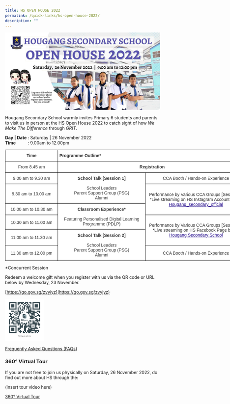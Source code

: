 ```yaml
---
title: HS OPEN HOUSE 2022
permalink: /quick-links/hs-open-house-2022/
description: ""
---
```

![](/images/HSOH2022Banner.jpeg)

Hougang Secondary School warmly invites Primary 6 students and parents to visit us in person at the HS Open House 2022 to catch sight of how _We Make The Difference_ through _GRIT_.

**Day | Date** : Saturday | 26 November 2022  
**Time**          : 9.00am to 12.00pm


<style type="text/css">
.tg  {border-collapse:collapse;border-spacing:0;margin:0px auto;}
.tg td{border-color:black;border-style:solid;border-width:1px;font-family:Arial, sans-serif;font-size:14px;
  overflow:hidden;padding:10px 5px;word-break:normal;}
.tg th{border-color:black;border-style:solid;border-width:1px;font-family:Arial, sans-serif;font-size:14px;
  font-weight:normal;overflow:hidden;padding:10px 5px;word-break:normal;}
.tg .tg-6vty{background-color:#FFF;color:#333;font-weight:bold;text-align:left;vertical-align:middle}
.tg .tg-5ws4{background-color:#FFF;color:#333;font-weight:bold;text-align:center;vertical-align:middle}
.tg .tg-2rp9{background-color:#FFF;color:#333;text-align:center;vertical-align:middle}
</style>
<table class="tg" style="undefined;table-layout: fixed; width: 786px">
<colgroup>
<col style="width: 171px">
<col style="width: 286px">
<col style="width: 329px">
</colgroup>
<tbody>
  <tr>
    <td class="tg-5ws4">Time</td>
    <td class="tg-6vty" colspan="2">Programme Outline*</td>
  </tr>
  <tr>
    <td class="tg-2rp9"><span style="font-weight:400;color:#333">From 8.45 am</span></td>
    <td class="tg-5ws4" colspan="2">Registration</td>
  </tr>
  <tr>
    <td class="tg-2rp9"><span style="font-weight:400;color:#333">9.00 am to 9.30 am</span></td>
    <td class="tg-2rp9" rowspan="2"><span style="font-weight:bold">School Talk [Session 1]</span><br><br>School Leaders<br>Parent Support Group (PSG)<br>Alumni</td>
    <td class="tg-2rp9"><span style="font-weight:400;color:#333">CCA Booth / Hands-on Experience</span></td>
  </tr>
  <tr>
    <td class="tg-2rp9"><span style="font-weight:400;color:#333">9.30 am to 10.00 am</span></td>
    <td class="tg-2rp9" rowspan="2"><span style="font-weight:400;color:#333">Performance by Various CCA Groups [Session 1]</span><br>*Live streaming on HS Instagram Account below<br><a href="https://instagram.com/hougang_secondary_official"><span style="font-weight:500;text-decoration:underline;color:#21088A">Hougang_secondary_official</span></a><br></td>
  </tr>
  <tr>
    <td class="tg-2rp9"><span style="font-weight:400;color:#333">10.00 am to 10.30 am</span></td>
    <td class="tg-2rp9" rowspan="2"><span style="font-weight:bold">Classroom Experience*</span><br><br><span style="color:#333">Featuring</span> Personalised Digital Learning Programme (PDLP)</td>
  </tr>
  <tr>
    <td class="tg-2rp9"><span style="font-weight:400;color:#333">10.30 am to 11.00 am</span></td>
    <td class="tg-2rp9" rowspan="2"><span style="font-weight:400;color:#333">Performance by Various CCA Groups [Session 2]</span><br>*Live streaming on HS Facebook Page below<br><a href="https://www.facebook.com/hougangsecondaryschool"><span style="font-weight:500;text-decoration:underline;color:#21088A">Hougang Secondary School</span></a><br></td>
  </tr>
  <tr>
    <td class="tg-2rp9"><span style="font-weight:400;color:#333">11.00 am to 11.30 am</span></td>
    <td class="tg-2rp9" rowspan="2"><span style="font-weight:bold">School Talk [Session 2]</span><br><br>School Leaders<br>Parent Support Group (PSG)<br>Alumni</td>
  </tr>
  <tr>
    <td class="tg-2rp9"><span style="font-weight:400;color:#333">11.30 am to 12.00 pm</span></td>
    <td class="tg-2rp9"><span style="font-weight:400;color:#333">CCA Booth / Hands-on Experience</span></td>
  </tr>
</tbody>
</table>


\*Concurrent Session

Redeem a welcome gift when you register with us via the QR code or URL below by Wednesday, 23 November.

[https://go.gov.sg/zvyiyz](https://go.gov.sg/zvyiyz)

<img src="/images/OpenHouse2022.png" 
     style="width:25%">

[Frequently Asked Questions (FAQs)](/quick-links/faq/)


### 360° Virtual Tour
If you are not free to join us physically on Saturday, 26 November 2022, do find out more about HS through the:

(insert tour video here)

[360° Virtual Tour](https://4d.silvrcraft.com/hgss360vt/tour.html)